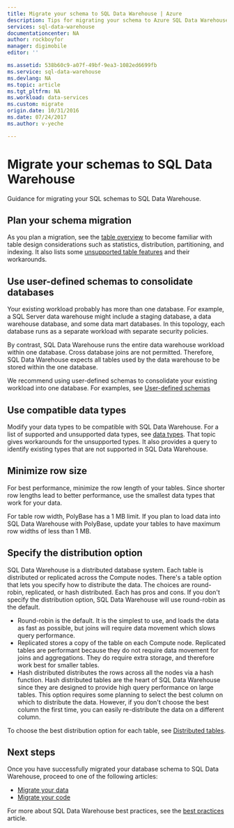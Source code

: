 ```yaml
---
title: Migrate your schema to SQL Data Warehouse | Azure
description: Tips for migrating your schema to Azure SQL Data Warehouse for developing solutions.
services: sql-data-warehouse
documentationcenter: NA
author: rockboyfor
manager: digimobile
editor: ''

ms.assetid: 538b60c9-a07f-49bf-9ea3-1082ed6699fb
ms.service: sql-data-warehouse
ms.devlang: NA
ms.topic: article
ms.tgt_pltfrm: NA
ms.workload: data-services
ms.custom: migrate
origin.date: 10/31/2016
ms.date: 07/24/2017
ms.author: v-yeche

---
```

# Migrate your schemas to SQL Data Warehouse
Guidance for migrating your SQL schemas to SQL Data Warehouse. 

## Plan your schema migration

As you plan a migration, see the [table overview][table overview] to become familiar with table design considerations such as statistics, distribution, partitioning, and indexing.  It also lists some [unsupported table features][unsupported table features] and their workarounds.

## Use user-defined schemas to consolidate databases

Your existing workload probably has more than one database. For example, a SQL Server data warehouse might include a staging database, a data warehouse database, and some data mart databases. In this topology, each database runs as a separate workload with separate security policies.

By contrast, SQL Data Warehouse runs the entire data warehouse workload within one database. Cross database joins are not permitted. Therefore, SQL Data Warehouse expects all tables used by the data warehouse to be stored within the one database.

We recommend using user-defined schemas to consolidate your existing workload into one database. For examples, see [User-defined schemas](sql-data-warehouse-develop-user-defined-schemas.md)

## Use compatible data types
Modify your data types to be compatible with SQL Data Warehouse. For a list of supported and unsupported data types, see [data types][data types]. That topic gives workarounds for the unsupported types. It also provides a query to identify existing types that are not supported in SQL Data Warehouse.

## Minimize row size
For best performance, minimize the row length of your tables. Since shorter row lengths lead to better performance, use the smallest data types that work for your data. 

For table row width, PolyBase has a 1 MB limit.  If you plan to load data into SQL Data Warehouse with PolyBase, update your tables to have maximum row widths of less than 1 MB. 

## Specify the distribution option
SQL Data Warehouse is a distributed database system. Each table is distributed or replicated across the Compute nodes. There's a table option that lets you specify how to distribute the data. The choices are  round-robin, replicated, or hash distributed. Each has pros and cons. If you don't specify the distribution option, SQL Data Warehouse will use round-robin as the default.

- Round-robin is the default. It is the simplest to use, and loads the data as fast as possible, but joins will require data movement which slows query performance.
- Replicated stores a copy of the table on each Compute node. Replicated tables are performant because they do not require data movement for joins and aggregations. They do require extra storage, and therefore work best for smaller tables.
- Hash distributed distributes the rows across all the nodes via a hash function. Hash distributed tables are the heart of SQL Data Warehouse since they are designed to provide high query performance on large tables. This option requires some planning to select the best column on which to distribute the data. However, if you don't choose the best column the first time, you can easily re-distribute the data on a different column. 

To choose the best distribution option for each table, see [Distributed tables](sql-data-warehouse-tables-distribute.md).

## Next steps
Once you have successfully migrated your database schema to SQL Data Warehouse, proceed to one of the following articles:

* [Migrate your data][Migrate your data]
* [Migrate your code][Migrate your code]

For more about SQL Data Warehouse best practices, see the [best practices][best practices] article.

<!--Image references-->

<!--Article references-->
[Migrate your code]: ./sql-data-warehouse-migrate-code.md
[Migrate your data]: ./sql-data-warehouse-migrate-data.md
[best practices]: ./sql-data-warehouse-best-practices.md
[table overview]: ./sql-data-warehouse-tables-overview.md
[unsupported table features]: ./sql-data-warehouse-tables-overview.md#unsupported-table-features
[data types]: ./sql-data-warehouse-tables-data-types.md
[unsupported data types]: ./sql-data-warehouse-tables-data-types.md#unsupported-data-types

<!--MSDN references-->

<!--Other Web references-->

<!--Update_Description: update meta properties, add new content about Migrate schemas to SQL Data Warehouse -->